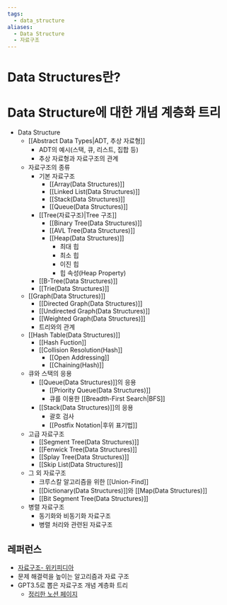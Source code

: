 ```yaml
---
tags:
  - data_structure
aliases:
  - Data Structure
  - 자료구조
---
```

# Data Structures란?


# Data Structure에 대한 개념 계층화 트리
- Data Structure
	- [[Abstract Data Types|ADT, 추상 자료형]]
		- ADT의 예시(스택, 큐, 리스트, 집합 등)
		- 추상 자료형과 자료구조의 관계
	- 자료구조의 종류
		- 기본 자료구조
			- [[Array(Data Structures)]]
			- [[Linked List(Data Structures)]]
			- [[Stack(Data Structures)]]
			- [[Queue(Data Structures)]]
		- [[Tree(자료구조)|Tree 구조]]
			- [[Binary Tree(Data Structures)]]
			- [[AVL Tree(Data Structures)]]
			- [[Heap(Data Structures)]]
				- 최대 힙
				- 최소 힙
				- 이진 힙
				- 힙 속성(Heap Property)
		- [[B-Tree(Data Structures)]]
		- [[Trie(Data Structures)]]
	- [[Graph(Data Structures)]]
		- [[Directed Graph(Data Structures)]]
		- [[Undirected Graph(Data Structures)]]
		- [[Weighted Graph(Data Structures)]]
		- 트리와의 관계
	- [[Hash Table(Data Structures)]]
		- [[Hash Fuction]]
		- [[Collision Resolution(Hash]]
			- [[Open Addressing]]
			- [[Chaining(Hash)]]
	- 큐와 스택의 응용
		- [[Queue(Data Structures)]]의 응용
			- [[Priority Queue(Data Structures)]]
			- 큐를 이용한 [[Breadth-First Search|BFS]]
		- [[Stack(Data Structures)]]의 응용
			- 괄호 검사
			- [[Postfix Notation|후위 표기법]]
	- 고급 자료구조
		- [[Segment Tree(Data Structures)]]
		- [[Fenwick Tree(Data Structures)]]
		- [[Splay Tree(Data Structures)]]
		- [[Skip List(Data Structures)]]
	- 그 외 자료구조
		- 크루스칼 알고리즘을 위한 [[Union-Find]]
		- [[Dictionary(Data Structures)]]와 [[Map(Data Structures)]]
		- [[Bit Segment Tree(Data Structures)]]
	- 병렬 자료구조
		- 동기화와 비동기화 자료구조
		- 병렬 처리와 관련된 자료구조

## 레퍼런스
- [자료구조- 위키피디아](https://ko.wikipedia.org/wiki/%EC%9E%90%EB%A3%8C_%EA%B5%AC%EC%A1%B0)
- 문제 해결력을 높이는 알고리즘과 자료 구조
- GPT3.5로 뽑은 자료구조 개념 계층화 트리
	- [정리한 노션 페이지](https://chemical-colony-5c7.notion.site/6828eca5f83642dab35f91cb3d47c9ea?pvs=4)